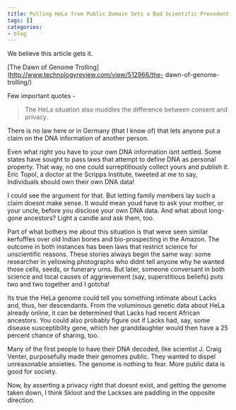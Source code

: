 ```yaml
---
title: Pulling HeLa from Public Domain Sets a Bad Scientific Precedent
tags: []
categories:
- blog
---
```

We believe this article gets it.
<!--more-->

[The Dawn of Genome Trolling](http://www.technologyreview.com/view/512966/the-
dawn-of-genome-trolling/)

Few important quotes -

> The HeLa situation also muddles the difference between consent and privacy.

>

There is no law here or in Germany (that I know of) that lets anyone put a
claim on the DNA information of another person.

Even what right you have to your own DNA information isnt settled. Some states
have sought to pass laws that attempt to define DNA as personal property. That
way, no one could surreptitiously collect yours and publish it. Eric Topol, a
doctor at the Scripps Institute, tweeted at me to say, Individuals should own
their own DNA data!

I could see the argument for that. But letting family members lay such a claim
doesnt make sense. It would mean youd have to ask your mother, or your uncle,
before you disclose your own DNA data. And what about long-gone ancestors?
Light a candle and ask them, too.

>

Part of what bothers me about this situation is that weve seen similar
kerfuffles over old Indian bones and bio-prospecting in the Amazon. The
outcome in both instances has been laws that restrict science for unscientific
reasons. These stories always begin the same way: some researcher in yellowing
photographs who didnt tell anyone why he wanted those cells, seeds, or
funerary urns. But later, someone conversant in both science and local causes
of aggrievement (say, superstitious beliefs) puts two and two together and I
gotcha!

Its true the HeLa genome could tell you something intimate about Lacks and,
thus, her descendants. From the voluminous genetic data about HeLa already
online, it can be determined that Lacks had recent African ancestors. You
could also probably figure out if Lacks had, say, some disease susceptibility
gene, which her granddaughter would then have a 25 percent chance of sharing,
too.

Many of the first people to have their DNA decoded, like scientist J. Craig
Venter, purposefully made their genomes public. They wanted to dispel
unreasonable anxieties. The genome is nothing to fear. More public data is
good for society.

Now, by asserting a privacy right that doesnt exist, and getting the genome
taken down, I think Skloot and the Lackses are paddling in the opposite
direction.

